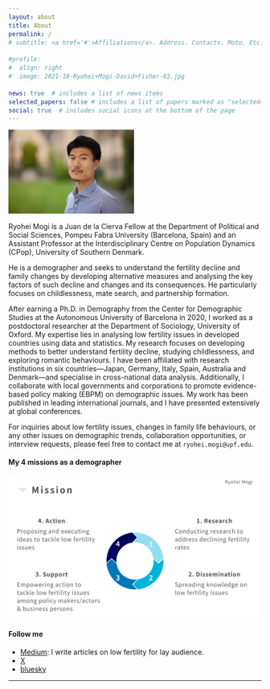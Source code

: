```yaml
---
layout: about
title: About
permalink: /
# subtitle: <a href='#'>Affiliations</a>. Address. Contacts. Moto. Etc.

#profile:
#  align: right
#  image: 2021-10-Ryohei+Mogi-David+Fisher-03.jpg

news: true  # includes a list of news items
selected_papers: false # includes a list of papers marked as "selected={true}"
social: true  # includes social icons at the bottom of the page
---
```


<img width = "250" alt = "profile" src = "/assets/img/prof_pic.jpg">

Ryohei Mogi is a Juan de la Cierva Fellow at the Department of Political and Social Sciences, Pompeu Fabra University (Barcelona, Spain) and an Assistant Professor at the Interdisciplinary Centre on Population Dynamics (CPop), University of Southern Denmark.

He is a demographer and seeks to understand the fertility decline and family changes by developing alternative measures and analysing the key factors of such decline and changes and its consequences. He particularly focuses on childlessness, mate search, and partnership formation.

After earning a Ph.D. in Demography from the Center for Demographic Studies at the Autonomous University of Barcelona in 2020, I worked as a postdoctoral researcher at the Department of Sociology, University of Oxford. My expertise lies in analysing low fertility issues in developed countries using data and statistics. My research focuses on developing methods to better understand fertility decline, studying childlessness, and exploring romantic behaviours. I have been affiliated with research institutions in six countries—Japan, Germany, Italy, Spain, Australia and Denmark—and specialise in cross-national data analysis. Additionally, I collaborate with local governments and corporations to promote evidence-based policy making (EBPM) on demographic issues. My work has been published in leading international journals, and I have presented extensively at global conferences.

For inquiries about low fertility issues, changes in family life behaviours, or any other issues on demographic trends, collaboration opportunities, or interview requests, please feel free to contact me at `ryohei.mogi@upf.edu`.

#### **My 4 missions as a demographer**

<img width = "750" alt = "my mission" src = "/assets/img/Mission_Mogi_eng.png">

<br />

#### **Follow me**
- [Medium](https://medium.com/@rmogi): I write articles on low fertility for lay audience.
- [X](https://x.com/rmogimogi)
- [bluesky](https://bsky.app/profile/ryomogi.bsky.social)

---

<br />
